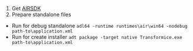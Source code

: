 1. Get [AIRSDK](https://airsdk.harman.com/api/versions/51.2.1.7/sdks/AIRSDK_Windows.zip?license=accepted)
2. Prepare standalone files

- Run for debug standalone `adl64 -runtime runtimes\air\win64 -nodebug path-to\application.xml`
- Run for create installer `adt package -target native Transformice.exe path-to\application.xml`
